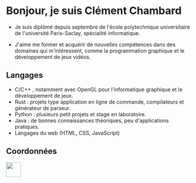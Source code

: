 # Bonjour, je suis Clément Chambard

* Je suis diplômé depuis septembre de l'école polytechnique universitaire de l'université Paris-Saclay, spécialité informatique.

* J'aime me former et acquérir de nouvelles compétences dans des domaines qui m'intéressent, comme la programmation graphique et le développement de jeux vidéos.

## Langages

* C/C++ , notamment avec OpenGL pour l'informatique graphique et le développement de jeux.
* Rust : projets type application en ligne de commande, compilateurs et générateur de parseur.
* Python : plusieurs petit projets et stage en laboratoire.
* Java : de bonnes connaissances théoriques, peu d'applications pratiques.
* Langages du web (HTML, CSS, JavaScript)

## Coordonnées

<a href="https://www.linkedin.com/in/clément-chambard-0ab85a259"> <img src= "https://user-images.githubusercontent.com/98128042/177056614-f2a4065e-c199-4070-b243-eaa20481008b.png"  width="40" height="40"></a>
